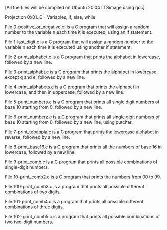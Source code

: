 [All the files will be compiled on Ubuntu 20.04 LTSimage using gcc]



Project on 0x01. C - Variables, if, else, while

File 0-positive_or_negative.c: is a C program that will assign a random number to the variable n each time it is executed, using an if statement.

File 1-last_digit.c is a C program that will assign a random number to the variable n each time it is executed using another if statement.

File 2-print_alphabet.c is a C program that prints the alphabet in lowercase, followed by a new line.

File 3-print_alphabt.c is a C program that prints the alphabet in lowercase, except q and e, followed by a new line.

File 4-print_alphabets.c is a C program that prints the alphabet in lowercase, and then in uppercase, followed by a new line.

File 5-print_numbers.c is a C program that prints all single digit numbers of base 10 starting from 0, followed by a new line.

File 6-print_numberz.c is a C program that prints all single digit numbers of base 10 starting from 0, followed by a new line, using putchar.

File 7-print_tebahpla.c is a C program that prints the lowercase alphabet in reverse, followed by a new line.

File 8-print_base16.c is a C program that prints all the numbers of base 16 in lowercase, followed by a new line.

File 9-print_comb.c is a C program that prints all possible combinations of single-digit numbers.

File 10-print_comb2.c is a C program that prints the numbers from 00 to 99.

File 100-print_comb3.c is a program that prints all possible different combinations of two digits.

File 101-print_comb4.c is a program that prints all possible different combinations of three digits.

File 102-print_comb5.c is a program that prints all possible combinations of two two-digit numbers.

